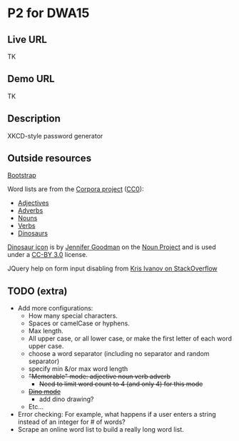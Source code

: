 # P2 for DWA15

## Live URL

TK

## Demo URL

TK

## Description

XKCD-style password generator

## Outside resources

[Bootstrap](http://getbootstrap.com/)

Word lists are from the [Corpora project](https://github.com/dariusk/corpora/)  ([CC0](http://creativecommons.org/publicdomain/zero/1.0/)):
- [Adjectives](https://github.com/dariusk/corpora/blob/master/data/words/adjs.json)
- [Adverbs](https://github.com/dariusk/corpora/blob/master/data/words/adverbs.json)
- [Nouns](https://github.com/dariusk/corpora/blob/master/data/words/nouns.json)
- [Verbs](https://github.com/dariusk/corpora/blob/master/data/words/verbs.json)
- [Dinosaurs](https://github.com/dariusk/corpora/blob/master/data/animals/dinosaurs.json)

[Dinosaur icon](https://thenounproject.com/search/?q=dinosaur&i=161852) is by [Jennifer Goodman](https://thenounproject.com/goodmajr2827) on the [Noun Project](https://thenounproject.com/) and is used under a [CC-BY 3.0](http://creativecommons.org/licenses/by/3.0/us/) license.

JQuery help on form input disabling from [Kris Ivanov on StackOverflow](http://stackoverflow.com/questions/5818415/enable-disable-submit-button-based-on-radio-buttons/5818714#5818714)


## TODO (extra)
- Add more configurations:
	- How many special characters.
	- Spaces or camelCase or hyphens.
	- Max length.
	- All upper case, or all lower case, or make the first letter of each word upper case.
	- choose a word separator (including no separator and random separator)
	- specify min &/or max word length
	- ~~"Memorable" mode: adjective noun verb adverb~~
		- ~~Need to limit word count to 4 (and only 4) for this mode~~
	- ~~[Dino mode](https://github.com/dariusk/corpora/blob/master/data/animals/dinosaurs.json)~~
		- add dino drawing?
	- Etc...
- Error checking: For example, what happens if a user enters a string instead of an integer for # of words?
- Scrape an online word list to build a really long word list. 